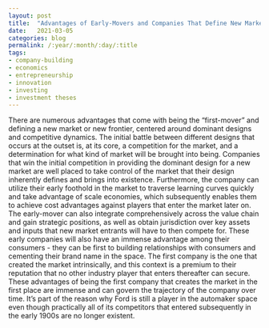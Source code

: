 ```yaml
---
layout: post
title:  "Advantages of Early-Movers and Companies That Define New Markets"
date:   2021-03-05
categories: blog
permalink: /:year/:month/:day/:title
tags:
- company-building
- economics
- entrepreneurship
- innovation
- investing
- investment theses
---
```


There are numerous advantages that come with being the “first-mover” and defining a new market or new frontier, centered around dominant designs and competitive dynamics. The initial battle between different designs that occurs at the outset is, at its core, a competition for the market, and a determination for what kind of market will be brought into being. Companies that win the initial competition in providing the dominant design for a new market are well placed to take control of the market that their design inherently defines and brings into existence. Furthermore, the company can utilize their early foothold in the market to traverse learning curves quickly and take advantage of scale economies, which subsequently enables them to achieve cost advantages against players that enter the market later on. The early-mover can also integrate comprehensively across the value chain and gain strategic positions, as well as obtain jurisdiction over key assets and inputs that new market entrants will have to then compete for. These early companies will also have an immense advantage among their consumers - they can be first to building relationships with consumers and cementing their brand name in the space. The first company is the one that created the market intrinsically, and this context is a premium to their reputation that no other industry player that enters thereafter can secure. These advantages of being the first company that creates the market in the first place are immense and can govern the trajectory of the company over time. It’s part of the reason why Ford is still a player in the automaker space even though practically all of its competitors that entered subsequently in the early 1900s are no longer existent.
